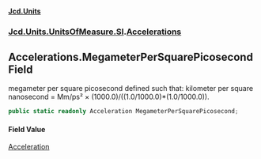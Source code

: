 #### [Jcd.Units](index 'index')
### [Jcd.Units.UnitsOfMeasure.SI](Jcd.Units.UnitsOfMeasure.SI 'Jcd.Units.UnitsOfMeasure.SI').[Accelerations](Accelerations 'Jcd.Units.UnitsOfMeasure.SI.Accelerations')

## Accelerations.MegameterPerSquarePicosecond Field

megameter per square picosecond defined such that: kilometer per square nanosecond = Mm/ps² ×
(1000.0)/((1.0/1000.0)*(1.0/1000.0)).

```csharp
public static readonly Acceleration MegameterPerSquarePicosecond;
```

#### Field Value
[Acceleration](Acceleration 'Jcd.Units.UnitTypes.Acceleration')